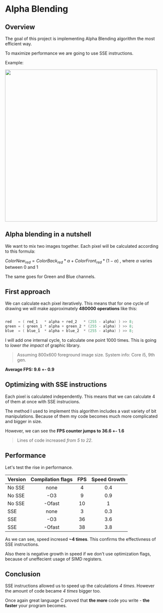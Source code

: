 # Alpha Blending

## Overview


The goal of this project is implementing Alpha Blending algorithm the most efficient way.

To maximize performance we are going to use SSE instructions.

Example:

<img src="https://user-images.githubusercontent.com/57039216/230920021-e88b8c77-fc0d-4bdc-b3f9-7a30d160c97f.png" width="500px">


## Alpha blending in a nutshell 

We want to mix two images together. Each pixel will be calculated according to this formula:

$ColorNew_{red} = ColorBack_{red} * \alpha + ColorFront_{red} * (1 - \alpha)$ , where $\alpha$ varies between 0 and 1 

The same goes for Green and Blue channels.
## First approach

We can calculate each pixel iteratively.
This means that for one cycle of drawing we will make approximately **480000  operations** like this:

~~~C++

red   = ( red_1   * alpha + red_2   * (255 - alpha) ) >> 8;
green = ( green_1 * alpha + green_2 * (255 - alpha) ) >> 8;
blue  = ( blue_1  * alpha + blue_2  * (255 - alpha) ) >> 8;

~~~

I will add one internal cycle, to calculate one point 1000 times. This is going to *lower the impact* of graphic library.

> Assuming 800x600 foreground image size. 
> System info: Core i5, 9th gen.

**Average FPS: 9.6 +- 0.9**

## Optimizing with SSE instructions

Each pixel is calculated independently. This means that we can calculate 4 of them at once with SSE instrucions.

The method I used to implement this algorithm includes a vast variety of bit manipulations. Because of them my code becomes much more complicated and bigger in size.

However, we can see the **FPS counter jumps to 36.6 +- 1.6**

>Lines of code increased *from 5 to 22*.

## Performance

Let's test the rise in performance.

| Version      | Compilation flags | FPS           | Speed Growth |
| ------      | :---------------: | :------------: | :----------: |
| No SSE      | none              | 4             |    0.4      |
| No SSE      | -О3               | 9             |     0.9     |
| No SSE      | -Оfast            | 10            |     1     |
| SSE         | none              | 3             |      0.3    |
| SSE         | -О3               | 36            |      3.6    |
| SSE         | -Ofast            | 38            |      3.8    |

As we can see, speed incresed **~4 times**. This confirms the effectivness of SSE instructions.

Also there is negative growth in speed if we don't use optimization flags, because of uneffecient usage of SIMD registers. 

## Conclusion

SSE instructions allowed us to speed up the calculations *4 times*. However the amount of code became *4 times* bigger too.

Once again great language C proved that **the more** code you write - **the faster** your program becomes.







